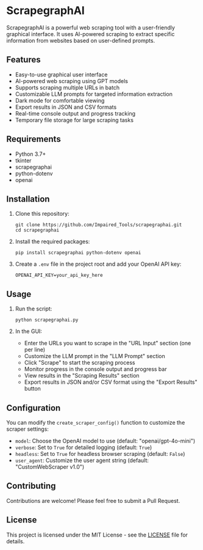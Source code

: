 # ScrapegraphAI

ScrapegraphAI is a powerful web scraping tool with a user-friendly graphical interface. It uses AI-powered scraping to extract specific information from websites based on user-defined prompts.

## Features

- Easy-to-use graphical user interface
- AI-powered web scraping using GPT models
- Supports scraping multiple URLs in batch
- Customizable LLM prompts for targeted information extraction
- Dark mode for comfortable viewing
- Export results in JSON and CSV formats
- Real-time console output and progress tracking
- Temporary file storage for large scraping tasks

## Requirements

- Python 3.7+
- tkinter
- scrapegraphai
- python-dotenv
- openai

## Installation

1. Clone this repository:
   ```
   git clone https://github.com/Impaired_Tools/scrapegraphai.git
   cd scrapegraphai
   ```

2. Install the required packages:
   ```
   pip install scrapegraphai python-dotenv openai
   ```

3. Create a `.env` file in the project root and add your OpenAI API key:
   ```
   OPENAI_API_KEY=your_api_key_here
   ```

## Usage

1. Run the script:
   ```
   python scrapegraphai.py
   ```

2. In the GUI:
   - Enter the URLs you want to scrape in the "URL Input" section (one per line)
   - Customize the LLM prompt in the "LLM Prompt" section
   - Click "Scrape" to start the scraping process
   - Monitor progress in the console output and progress bar
   - View results in the "Scraping Results" section
   - Export results in JSON and/or CSV format using the "Export Results" button

## Configuration

You can modify the `create_scraper_config()` function to customize the scraper settings:

- `model`: Choose the OpenAI model to use (default: "openai/gpt-4o-mini")
- `verbose`: Set to `True` for detailed logging (default: `True`)
- `headless`: Set to `True` for headless browser scraping (default: `False`)
- `user_agent`: Customize the user agent string (default: "CustomWebScraper v1.0")

## Contributing

Contributions are welcome! Please feel free to submit a Pull Request.

## License

This project is licensed under the MIT License - see the [LICENSE](LICENSE) file for details.
